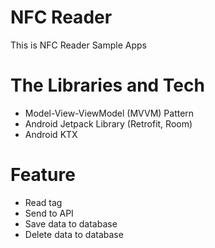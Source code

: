 # NFC Reader
This is NFC Reader Sample Apps

# The Libraries and Tech
- Model-View-ViewModel (MVVM) Pattern
- Android Jetpack Library (Retrofit, Room)
- Android KTX

# Feature
- Read tag
- Send to API
- Save data to database
- Delete data to database
